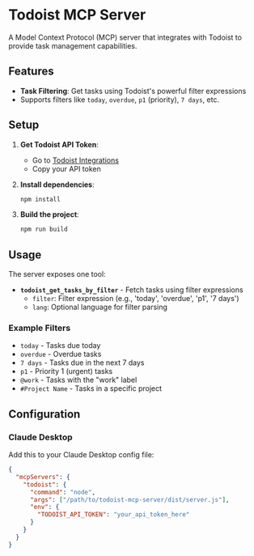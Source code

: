 # Todoist MCP Server

A Model Context Protocol (MCP) server that integrates with Todoist to provide task management capabilities.

## Features

- **Task Filtering**: Get tasks using Todoist's powerful filter expressions
- Supports filters like `today`, `overdue`, `p1` (priority), `7 days`, etc.

## Setup

1. **Get Todoist API Token**:

   - Go to [Todoist Integrations](https://todoist.com/prefs/integrations)
   - Copy your API token

2. **Install dependencies**:

   ```bash
   npm install
   ```

3. **Build the project**:
   ```bash
   npm run build
   ```

## Usage

The server exposes one tool:

- **`todoist_get_tasks_by_filter`** - Fetch tasks using filter expressions
  - `filter`: Filter expression (e.g., 'today', 'overdue', 'p1', '7 days')
  - `lang`: Optional language for filter parsing

### Example Filters

- `today` - Tasks due today
- `overdue` - Overdue tasks
- `7 days` - Tasks due in the next 7 days
- `p1` - Priority 1 (urgent) tasks
- `@work` - Tasks with the "work" label
- `#Project Name` - Tasks in a specific project

## Configuration

### Claude Desktop

Add this to your Claude Desktop config file:

```json
{
  "mcpServers": {
    "todoist": {
      "command": "node",
      "args": ["/path/to/todoist-mcp-server/dist/server.js"],
      "env": {
        "TODOIST_API_TOKEN": "your_api_token_here"
      }
    }
  }
}
```
